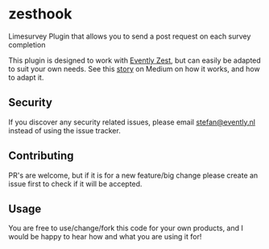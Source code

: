 # zesthook
Limesurvey Plugin that allows you to send a post request on each survey completion

This plugin is designed to work with [Evently Zest](https://zest.evently.nl), but can easily be adapted to suit your own needs.
See this [story](https://medium.com/@evently/creating-limesurvey-plugins-adcdf8d7e334#.ixjy5h1o1) on Medium on how it works, and how to adapt it. 


## Security

If you discover any security related issues, please email stefan@evently.nl instead of using the issue tracker.

## Contributing

PR's are welcome, but if it is for a new feature/big change please create an issue first to check if it will be accepted.

## Usage

You are free to use/change/fork this code for your own products, and I would be happy to hear how and what you are using it for!

